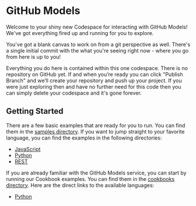 # GitHub Models

Welcome to your shiny new Codespace for interacting with GitHub Models! We've got everything fired up and running for you to explore.

You've got a blank canvas to work on from a git perspective as well. There's a single initial commit with the what you're seeing right now - where you go from here is up to you!

Everything you do here is contained within this one codespace. There is no repository on GitHub yet. If and when you’re ready you can click "Publish Branch" and we’ll create your repository and push up your project. If you were just exploring then and have no further need for this code then you can simply delete your codespace and it's gone forever.

## Getting Started

There are a few basic examples that are ready for you to run. You can find them in the [samples directory](/samples/README.md). If you want to jump straight to your favorite language, you can find the examples in the following directories:
- [JavaScript](/samples/js/README.md)
- [Python](/samples/python/README.md)
- [REST](/samples/curl/README.md)

If you are already familiar with the GitHub Models service, you can start by running our Cookbook examples. You can find them in the [cookbooks directory](/cookbooks/README.md). Here are the direct links to the available languages:
- [Python](/cookbooks/python/README.md)
